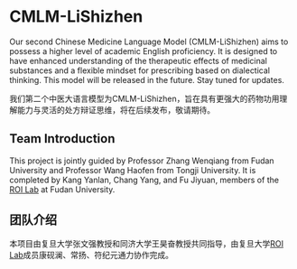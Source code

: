 # CMLM-LiShizhen

Our second Chinese Medicine Language Model (CMLM-LiShizhen) aims to possess a higher level of academic English proficiency. It is designed to have enhanced understanding of the therapeutic effects of medicinal substances and a flexible mindset for prescribing based on dialectical thinking. This model will be released in the future. Stay tuned for updates.

我们第二个中医大语言模型为CMLM-LiShizhen，旨在具有更强大的药物功用理解能力与灵活的处方辩证思维，将在后续发布，敬请期待。

## Team Introduction
This project is jointly guided by Professor Zhang Wenqiang from Fudan University and Professor Wang Haofen from Tongji University. It is completed by Kang Yanlan, Chang Yang, and Fu Jiyuan, members of the [ROI Lab](https://www.fudanroilab.com/) at Fudan University.
## 团队介绍
本项目由复旦大学张文强教授和同济大学王昊奋教授共同指导，由复旦大学[ROI Lab](https://www.fudanroilab.com/)成员康砚澜、常扬、符纪元通力协作完成。
